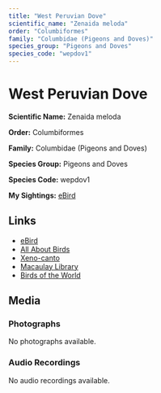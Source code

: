 ```yaml
---
title: "West Peruvian Dove"
scientific_name: "Zenaida meloda"
order: "Columbiformes"
family: "Columbidae (Pigeons and Doves)"
species_group: "Pigeons and Doves"
species_code: "wepdov1"
---
```


# West Peruvian Dove

**Scientific Name:** Zenaida meloda

**Order:** Columbiformes

**Family:** Columbidae (Pigeons and Doves)

**Species Group:** Pigeons and Doves

**Species Code:** wepdov1

**My Sightings:** [eBird](https://ebird.org/lifelist?r=world&time=life&spp=wepdov1)

## Links
* [eBird](https://ebird.org/species/wepdov1) 
* [All About Birds](https://www.allaboutbirds.org/guide/wepdov1) 
* [Xeno-canto](https://www.xeno-canto.org/species/wepdov1) 
* [Macaulay Library](https://search.macaulaylibrary.org/catalog?taxonCode=wepdov1&sort=rating_rank_desc)
* [Birds of the World](https://birdsoftheworld.org/bow/species/wepdov1)

## Media
### Photographs
No photographs available.

### Audio Recordings
No audio recordings available.
